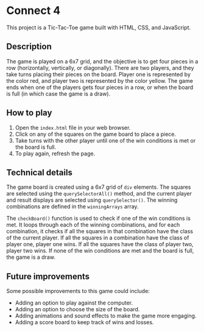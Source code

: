 # Connect 4

This project is a Tic-Tac-Toe game built with HTML, CSS, and JavaScript.

## Description

The game is played on a 6x7 grid, and the objective is to get four pieces in a row (horizontally, vertically, or diagonally). There are two players, and they take turns placing their pieces on the board. Player one is represented by the color red, and player two is represented by the color yellow. The game ends when one of the players gets four pieces in a row, or when the board is full (in which case the game is a draw).

## How to play

1. Open the `index.html` file in your web browser.
2. Click on any of the squares on the game board to place a piece.
3. Take turns with the other player until one of the win conditions is met or the board is full.
4. To play again, refresh the page.

## Technical details

The game board is created using a 6x7 grid of `div` elements. The squares are selected using the `querySelectorAll()` method, and the current player and result displays are selected using `querySelector()`. The winning combinations are defined in the `winningArrays` array.

The `checkBoard()` function is used to check if one of the win conditions is met. It loops through each of the winning combinations, and for each combination, it checks if all the squares in that combination have the class of the current player. If all the squares in a combination have the class of player one, player one wins. If all the squares have the class of player two, player two wins. If none of the win conditions are met and the board is full, the game is a draw.

## Future improvements

Some possible improvements to this game could include:

- Adding an option to play against the computer.
- Adding an option to choose the size of the board.
- Adding animations and sound effects to make the game more engaging.
- Adding a score board to keep track of wins and losses.
